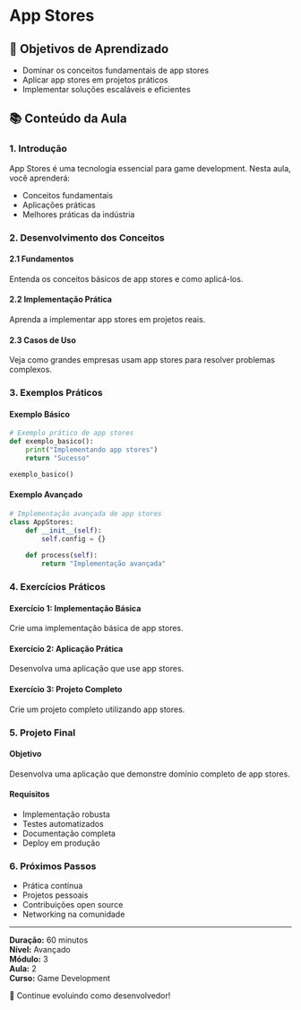# App Stores

## 🎯 Objetivos de Aprendizado
- Dominar os conceitos fundamentais de app stores
- Aplicar app stores em projetos práticos
- Implementar soluções escaláveis e eficientes

## 📚 Conteúdo da Aula

### 1. Introdução
App Stores é uma tecnologia essencial para game development. Nesta aula, você aprenderá:

- Conceitos fundamentais
- Aplicações práticas
- Melhores práticas da indústria

### 2. Desenvolvimento dos Conceitos

#### 2.1 Fundamentos
Entenda os conceitos básicos de app stores e como aplicá-los.

#### 2.2 Implementação Prática
Aprenda a implementar app stores em projetos reais.

#### 2.3 Casos de Uso
Veja como grandes empresas usam app stores para resolver problemas complexos.

### 3. Exemplos Práticos

#### Exemplo Básico
```python
# Exemplo prático de app stores
def exemplo_basico():
    print("Implementando app stores")
    return "Sucesso"

exemplo_basico()
```

#### Exemplo Avançado
```python
# Implementação avançada de app stores
class AppStores:
    def __init__(self):
        self.config = {}
    
    def process(self):
        return "Implementação avançada"
```

### 4. Exercícios Práticos

#### Exercício 1: Implementação Básica
Crie uma implementação básica de app stores.

#### Exercício 2: Aplicação Prática
Desenvolva uma aplicação que use app stores.

#### Exercício 3: Projeto Completo
Crie um projeto completo utilizando app stores.

### 5. Projeto Final

#### Objetivo
Desenvolva uma aplicação que demonstre domínio completo de app stores.

#### Requisitos
- Implementação robusta
- Testes automatizados
- Documentação completa
- Deploy em produção

### 6. Próximos Passos

- Prática contínua
- Projetos pessoais
- Contribuições open source
- Networking na comunidade

---

**Duração:** 60 minutos  
**Nível:** Avançado  
**Módulo:** 3  
**Aula:** 2  
**Curso:** Game Development

🎉 Continue evoluindo como desenvolvedor!
